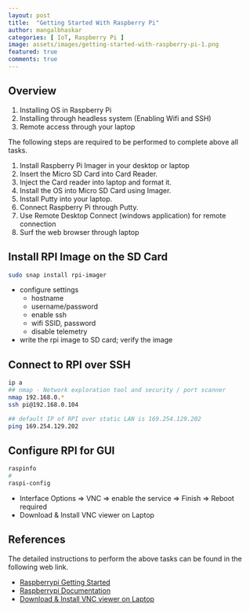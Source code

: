 ```yaml
---
layout: post
title:  "Getting Started With Raspberry Pi"
author: mangalbhaskar
categories: [ IoT, Raspberry Pi ]
image: assets/images/getting-started-with-raspberry-pi-1.png
featured: true
comments: true
---
```



## Overview

1. Installing OS in Raspberry Pi
2. Installing through headless system (Enabling Wifi and SSH)
3. Remote access through your laptop

The following steps are required to be performed to complete above all tasks.

1. Install Raspberry Pi Imager in your desktop or laptop
2. Insert the Micro SD Card into Card Reader.
3. Inject the Card reader into laptop and format it.
4. Install the OS into Micro SD Card using Imager.
5. Install Putty into your laptop.
6. Connect Raspberry Pi through Putty.
7. Use Remote Desktop Connect (windows application) for remote connection
8. Surf the web browser through laptop


## Install RPI Image on the SD Card

```bash
sudo snap install rpi-imager
```
* configure settings
    * hostname
    * username/password
    * enable ssh
    * wifi SSID, password
    * disable telemetry
* write the rpi image to SD card; verify the image


## Connect to RPI over SSH

```bash
ip a
## nmap - Network exploration tool and security / port scanner
nmap 192.168.0.*
ssh pi@192.168.0.104

## default IP of RPI over static LAN is 169.254.129.202
ping 169.254.129.202
```

## Configure RPI for GUI

```bash
raspinfo
#
raspi-config
```

* Interface Options => VNC => enable the service => Finish => Reboot required
* Download & Install VNC viewer on Laptop


## References


The detailed instructions to perform the above tasks can be found in the following web link.

* [Raspberrypi Getting Started](https://www.raspberrypi.org/documentation/computers/getting-started.html)
* [Raspberrypi Documentation](https://www.raspberrypi.com/documentation/)
* [Download & Install VNC viewer on Laptop](https://www.realvnc.com/en/connect/download/viewer/#)
